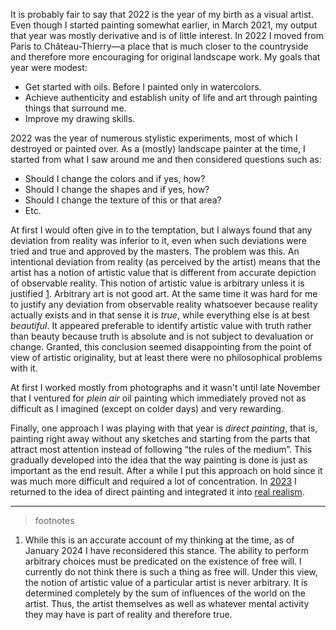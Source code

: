 It is probably fair to say that 2022 is the year of my birth as a visual
artist. Even though I started painting somewhat earlier, in March 2021, my
output that year was mostly derivative and is of little interest. In 2022 I
moved from Paris to Château-Thierry—a place that is much closer to the
countryside and therefore more encouraging for original landscape work. My
goals that year were modest:

* Get started with oils. Before I painted only in watercolors.
* Achieve authenticity and establish unity of life and art through painting
  things that surround me.
* Improve my drawing skills.

2022 was the year of numerous stylistic experiments, most of which I
destroyed or painted over. As a (mostly) landscape painter at the time, I
started from what I saw around me and then considered questions such as:

* Should I change the colors and if yes, how?
* Should I change the shapes and if yes, how?
* Should I change the texture of this or that area?
* Etc.

At first I would often give in to the temptation, but I always found that
any deviation from reality was inferior to it, even when such deviations
were tried and true and approved by the masters. The problem was this. An
intentional deviation from reality (as perceived by the artist) means that
the artist has a notion of artistic value that is different from accurate
depiction of observable reality. This notion of artistic value is arbitrary
unless it is justified [1](footnote:1). Arbitrary art is not good art. At
the same time it was hard for me to justify any deviation from observable
reality whatsoever because reality actually exists and in that sense it is
*true*, while everything else is at best *beautiful*. It appeared preferable
to identify artistic value with truth rather than beauty because truth is
absolute and is not subject to devaluation or change. Granted, this
conclusion seemed disappointing from the point of view of artistic
originality, but at least there were no philosophical problems with it.

At first I worked mostly from photographs and it wasn't until late November
that I ventured for *plein air* oil painting which immediately proved not as
difficult as I imagined (except on colder days) and very rewarding.

Finally, one approach I was playing with that year is *direct painting*,
that is, painting right away without any sketches and starting from the
parts that attract most attention instead of following “the rules of the
medium”. This gradually developed into the idea that the way painting is
done is just as important as the end result. After a while I put this
approach on hold since it was much more difficult and required a lot of
concentration. In [2023](/art/2023.html) I returned to the idea of direct
painting and integrated it into [real realism](/essay/real-realism.html).

----

> footnotes

  1. While this is an accurate account of my thinking at the time, as of
     January 2024 I have reconsidered this stance. The ability to perform
     arbitrary choices must be predicated on the existence of free will. I
     currently do not think there is such a thing as free will. Under this
     view, the notion of artistic value of a particular artist is never
     arbitrary. It is determined completely by the sum of influences of the
     world on the artist. Thus, the artist themselves as well as whatever
     mental activity they may have is part of reality and therefore true.
